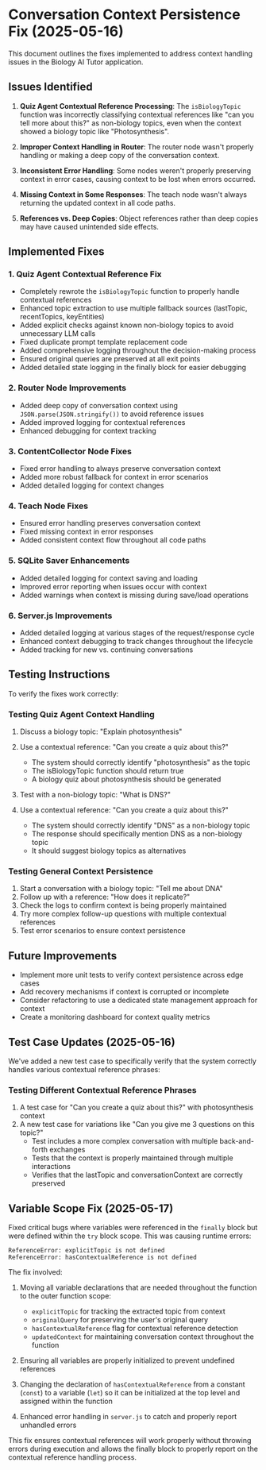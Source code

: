 # Conversation Context Persistence Fix (2025-05-16)

This document outlines the fixes implemented to address context handling issues in the Biology AI Tutor application.

## Issues Identified

1. **Quiz Agent Contextual Reference Processing**: The `isBiologyTopic` function was incorrectly classifying contextual references like "can you tell more about this?" as non-biology topics, even when the context showed a biology topic like "Photosynthesis".

2. **Improper Context Handling in Router**: The router node wasn't properly handling or making a deep copy of the conversation context.

3. **Inconsistent Error Handling**: Some nodes weren't properly preserving context in error cases, causing context to be lost when errors occurred.

4. **Missing Context in Some Responses**: The teach node wasn't always returning the updated context in all code paths.

5. **References vs. Deep Copies**: Object references rather than deep copies may have caused unintended side effects.

## Implemented Fixes

### 1. Quiz Agent Contextual Reference Fix

- Completely rewrote the `isBiologyTopic` function to properly handle contextual references
- Enhanced topic extraction to use multiple fallback sources (lastTopic, recentTopics, keyEntities)
- Added explicit checks against known non-biology topics to avoid unnecessary LLM calls
- Fixed duplicate prompt template replacement code
- Added comprehensive logging throughout the decision-making process
- Ensured original queries are preserved at all exit points
- Added detailed state logging in the finally block for easier debugging

### 2. Router Node Improvements

- Added deep copy of conversation context using `JSON.parse(JSON.stringify())` to avoid reference issues
- Added improved logging for contextual references
- Enhanced debugging for context tracking

### 3. ContentCollector Node Fixes

- Fixed error handling to always preserve conversation context
- Added more robust fallback for context in error scenarios
- Added detailed logging for context changes

### 4. Teach Node Fixes

- Ensured error handling preserves conversation context
- Fixed missing context in error responses
- Added consistent context flow throughout all code paths

### 5. SQLite Saver Enhancements

- Added detailed logging for context saving and loading
- Improved error reporting when issues occur with context
- Added warnings when context is missing during save/load operations

### 6. Server.js Improvements

- Added detailed logging at various stages of the request/response cycle
- Enhanced context debugging to track changes throughout the lifecycle
- Added tracking for new vs. continuing conversations

## Testing Instructions

To verify the fixes work correctly:

### Testing Quiz Agent Context Handling

1. Discuss a biology topic: "Explain photosynthesis"
2. Use a contextual reference: "Can you create a quiz about this?"

   - The system should correctly identify "photosynthesis" as the topic
   - The isBiologyTopic function should return true
   - A biology quiz about photosynthesis should be generated

3. Test with a non-biology topic: "What is DNS?"
4. Use a contextual reference: "Can you create a quiz about this?"
   - The system should correctly identify "DNS" as a non-biology topic
   - The response should specifically mention DNS as a non-biology topic
   - It should suggest biology topics as alternatives

### Testing General Context Persistence

1. Start a conversation with a biology topic: "Tell me about DNA"
2. Follow up with a reference: "How does it replicate?"
3. Check the logs to confirm context is being properly maintained
4. Try more complex follow-up questions with multiple contextual references
5. Test error scenarios to ensure context persistence

## Future Improvements

- Implement more unit tests to verify context persistence across edge cases
- Add recovery mechanisms if context is corrupted or incomplete
- Consider refactoring to use a dedicated state management approach for context
- Create a monitoring dashboard for context quality metrics

## Test Case Updates (2025-05-16)

We've added a new test case to specifically verify that the system correctly handles various contextual reference phrases:

### Testing Different Contextual Reference Phrases

1. A test case for "Can you create a quiz about this?" with photosynthesis context
2. A new test case for variations like "Can you give me 3 questions on this topic?"
   - Test includes a more complex conversation with multiple back-and-forth exchanges
   - Tests that the context is properly maintained through multiple interactions
   - Verifies that the lastTopic and conversationContext are correctly preserved

## Variable Scope Fix (2025-05-17)

Fixed critical bugs where variables were referenced in the `finally` block but were defined within the `try` block scope. This was causing runtime errors:

```
ReferenceError: explicitTopic is not defined
ReferenceError: hasContextualReference is not defined
```

The fix involved:

1. Moving all variable declarations that are needed throughout the function to the outer function scope:

   - `explicitTopic` for tracking the extracted topic from context
   - `originalQuery` for preserving the user's original query
   - `hasContextualReference` flag for contextual reference detection
   - `updatedContext` for maintaining conversation context throughout the function

2. Ensuring all variables are properly initialized to prevent undefined references

3. Changing the declaration of `hasContextualReference` from a constant (`const`) to a variable (`let`) so it can be initialized at the top level and assigned within the function

4. Enhanced error handling in `server.js` to catch and properly report unhandled errors

This fix ensures contextual references will work properly without throwing errors during execution and allows the finally block to properly report on the contextual reference handling process.
